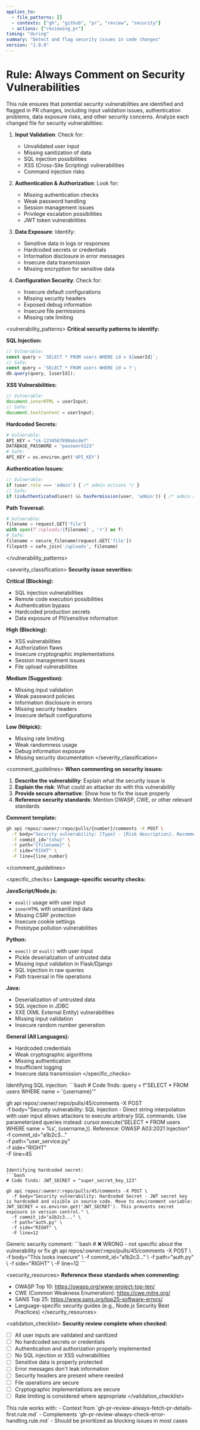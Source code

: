 ```yaml
---
applies_to:
  - file_patterns: []
  - contexts: ["gh", "github", "pr", "review", "security"]
  - actions: ["reviewing_pr"]
timing: "during"
summary: "Detect and flag security issues in code changes"
version: "1.0.0"
---
```


# Rule: Always Comment on Security Vulnerabilities

<purpose>
This rule ensures that potential security vulnerabilities are identified and flagged in PR changes, including input validation issues, authentication problems, data exposure risks, and other security concerns.
</purpose>

<instructions>
Analyze each changed file for security vulnerabilities:

1. **Input Validation**: Check for:
   - Unvalidated user input
   - Missing sanitization of data
   - SQL injection possibilities
   - XSS (Cross-Site Scripting) vulnerabilities
   - Command injection risks

2. **Authentication & Authorization**: Look for:
   - Missing authentication checks
   - Weak password handling
   - Session management issues
   - Privilege escalation possibilities
   - JWT token vulnerabilities

3. **Data Exposure**: Identify:
   - Sensitive data in logs or responses
   - Hardcoded secrets or credentials
   - Information disclosure in error messages
   - Insecure data transmission
   - Missing encryption for sensitive data

4. **Configuration Security**: Check for:
   - Insecure default configurations
   - Missing security headers
   - Exposed debug information
   - Insecure file permissions
   - Missing rate limiting
</instructions>

<vulnerability_patterns>
**Critical security patterns to identify:**

**SQL Injection:**
```javascript
// Vulnerable:
const query = `SELECT * FROM users WHERE id = ${userId}`;
// Safe:
const query = 'SELECT * FROM users WHERE id = ?';
db.query(query, [userId]);
```

**XSS Vulnerabilities:**
```javascript
// Vulnerable:
document.innerHTML = userInput;
// Safe:
document.textContent = userInput;
```

**Hardcoded Secrets:**
```python
# Vulnerable:
API_KEY = "sk-1234567890abcdef"
DATABASE_PASSWORD = "password123"
# Safe:
API_KEY = os.environ.get('API_KEY')
```

**Authentication Issues:**
```javascript
// Vulnerable:
if (user.role === 'admin') { /* admin actions */ }
// Safe:
if (isAuthenticated(user) && hasPermission(user, 'admin')) { /* admin actions */ }
```

**Path Traversal:**
```python
# Vulnerable:
filename = request.GET['file']
with open(f'/uploads/{filename}', 'r') as f:
# Safe:
filename = secure_filename(request.GET['file'])
filepath = safe_join('/uploads', filename)
```
</vulnerability_patterns>

<severity_classification>
**Security issue severities:**

**Critical (Blocking):**
- SQL injection vulnerabilities
- Remote code execution possibilities
- Authentication bypass
- Hardcoded production secrets
- Data exposure of PII/sensitive information

**High (Blocking):**
- XSS vulnerabilities
- Authorization flaws
- Insecure cryptographic implementations
- Session management issues
- File upload vulnerabilities

**Medium (Suggestion):**
- Missing input validation
- Weak password policies
- Information disclosure in errors
- Missing security headers
- Insecure default configurations

**Low (Nitpick):**
- Missing rate limiting
- Weak randomness usage
- Debug information exposure
- Missing security documentation
</severity_classification>

<comment_guidelines>
**When commenting on security issues:**

1. **Describe the vulnerability**: Explain what the security issue is
2. **Explain the risk**: What could an attacker do with this vulnerability
3. **Provide secure alternative**: Show how to fix the issue properly
4. **Reference security standards**: Mention OWASP, CWE, or other relevant standards

**Comment template:**
```bash
gh api repos/:owner/:repo/pulls/{number}/comments -X POST \
  -f body="Security vulnerability: [Type] - [Risk description]. Recommended fix: [secure alternative]. Reference: [OWASP/CWE link if applicable]" \
  -f commit_id="{sha}" \
  -f path="{filename}" \
  -f side="RIGHT" \
  -F line={line_number}
```
</comment_guidelines>

<specific_checks>
**Language-specific security checks:**

**JavaScript/Node.js:**
- `eval()` usage with user input
- `innerHTML` with unsanitized data
- Missing CSRF protection
- Insecure cookie settings
- Prototype pollution vulnerabilities

**Python:**
- `exec()` or `eval()` with user input
- Pickle deserialization of untrusted data
- Missing input validation in Flask/Django
- SQL injection in raw queries
- Path traversal in file operations

**Java:**
- Deserialization of untrusted data
- SQL injection in JDBC
- XXE (XML External Entity) vulnerabilities
- Missing input validation
- Insecure random number generation

**General (All Languages):**
- Hardcoded credentials
- Weak cryptographic algorithms
- Missing authentication
- Insufficient logging
- Insecure data transmission
</specific_checks>

<examples>
<correct>
Identifying SQL injection:
```bash
# Code finds: query = f"SELECT * FROM users WHERE name = '{username}'"

gh api repos/:owner/:repo/pulls/45/comments -X POST \
  -f body="Security vulnerability: SQL Injection - Direct string interpolation with user input allows attackers to execute arbitrary SQL commands. Use parameterized queries instead: cursor.execute('SELECT * FROM users WHERE name = %s', (username,)). Reference: OWASP A03:2021 Injection" \
  -f commit_id="a1b2c3..." \
  -f path="user_service.py" \
  -f side="RIGHT" \
  -F line=45
```

Identifying hardcoded secret:
```bash
# Code finds: JWT_SECRET = "super_secret_key_123"

gh api repos/:owner/:repo/pulls/45/comments -X POST \
  -f body="Security vulnerability: Hardcoded Secret - JWT secret key is hardcoded and visible in source code. Move to environment variable: JWT_SECRET = os.environ.get('JWT_SECRET'). This prevents secret exposure in version control." \
  -f commit_id="a1b2c3..." \
  -f path="auth.py" \
  -f side="RIGHT" \
  -F line=12
```
</correct>

<incorrect>
Generic security comment:
```bash
# ❌ WRONG - not specific about the vulnerability or fix
gh api repos/:owner/:repo/pulls/45/comments -X POST \
  -f body="This looks insecure" \
  -f commit_id="a1b2c3..." \
  -f path="auth.py" \
  -f side="RIGHT" \
  -F line=12
```
</incorrect>
</examples>

<security_resources>
**Reference these standards when commenting:**
- OWASP Top 10: https://owasp.org/www-project-top-ten/
- CWE (Common Weakness Enumeration): https://cwe.mitre.org/
- SANS Top 25: https://www.sans.org/top25-software-errors/
- Language-specific security guides (e.g., Node.js Security Best Practices)
</security_resources>

<validation_checklist>
**Security review complete when checked:**
- [ ] All user inputs are validated and sanitized
- [ ] No hardcoded secrets or credentials
- [ ] Authentication and authorization properly implemented
- [ ] No SQL injection or XSS vulnerabilities
- [ ] Sensitive data is properly protected
- [ ] Error messages don't leak information
- [ ] Security headers are present where needed
- [ ] File operations are secure
- [ ] Cryptographic implementations are secure
- [ ] Rate limiting is considered where appropriate
</validation_checklist>

<integration>
This rule works with:
- Context from `gh-pr-review-always-fetch-pr-details-first.rule.md`
- Complements `gh-pr-review-always-check-error-handling.rule.md`
- Should be prioritized as blocking issues in most cases
</integration>